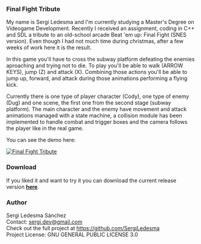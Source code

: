 ### Final Fight Tribute
My name is Sergi Ledesma and I'm currently studying a Master's Degree on Videogame Development. Recently I received an assignment, coding in C++ and SDL a tribute to an old-school arcade Beat 'em up: Final Fight (SNES version). Even though I had not much time during christmas, after a few weeks of work here it is the result.

In this game you'll have to cross the subway platform defeating the enemies aproaching and trying not to die. To play you'll be able to walk (ARROW KEYS), jump (Z) and attack (X). Combining those actions you'll be able to jump up, forward, and attack during those animations performing a flying kick.

Currently there is one type of player character (Cody), one type of enemy (Dug) and one scene, the first one from the second stage (subway platform). The main character and the enemy have movement and attack animations managed with a state machine, a collision module has been implemented to handle combat and trigger boxes and the camera follows the player like in the real game.

You can see the demo here:

[![Final Fight Tribute](http://img.youtube.com/vi/uzHt50H2_d0/0.jpg)](https://youtu.be/uzHt50H2_d0 "Final Fight Tribute")

### Download
If you liked it and want to try it you can download the current release version **[here](https://github.com/SergiLedesma/FinalFightTribute/releases/download/1.0/FinalFightTribute-SergiLedesma.zip)**.

### Author
Sergi Ledesma Sánchez
<br> Contact: sergi.dev@gmail.com
<br> Check out the full project at https://github.com/SergiLedesma
<br> Project License: GNU GENERAL PUBLIC LICENSE 3.0